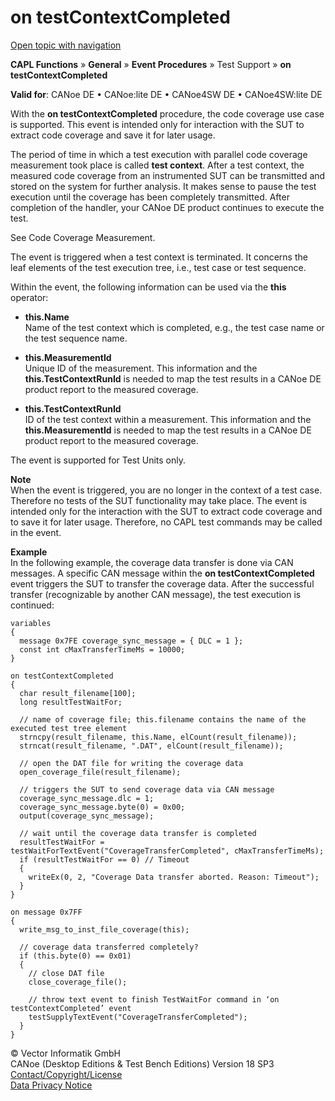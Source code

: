 # on testContextCompleted

[Open topic with navigation](../../../../../CANoeDEFamily.htm#Topics/CAPLFunctions/Other/EventProcedures/CAPLfunctionOntestContextCompleted.md)

**CAPL Functions** » **General** » **Event Procedures** » Test Support » **on testContextCompleted**

**Valid for**: CANoe DE • CANoe:lite DE • CANoe4SW DE • CANoe4SW:lite DE

With the **on testContextCompleted** procedure, the code coverage use case is supported. This event is intended only for interaction with the SUT to extract code coverage and save it for later usage.

The period of time in which a test execution with parallel code coverage measurement took place is called **test context**. After a test context, the measured code coverage from an instrumented SUT can be transmitted and stored on the system for further analysis. It makes sense to pause the test execution until the coverage has been completely transmitted. After completion of the handler, your CANoe DE product continues to execute the test.

See Code Coverage Measurement.

The event is triggered when a test context is terminated. It concerns the leaf elements of the test execution tree, i.e., test case or test sequence.

Within the event, the following information can be used via the **this** operator:

- **this.Name**  
  Name of the test context which is completed, e.g., the test case name or the test sequence name.

- **this.MeasurementId**  
  Unique ID of the measurement. This information and the **this.TestContextRunId** is needed to map the test results in a CANoe DE product report to the measured coverage.

- **this.TestContextRunId**  
  ID of the test context within a measurement. This information and the **this.MeasurementId** is needed to map the test results in a CANoe DE product report to the measured coverage.

The event is supported for Test Units only.

**Note**  
When the event is triggered, you are no longer in the context of a test case. Therefore no tests of the SUT functionality may take place. The event is intended only for the interaction with the SUT to extract code coverage and to save it for later usage. Therefore, no CAPL test commands may be called in the event.

**Example**  
In the following example, the coverage data transfer is done via CAN messages. A specific CAN message within the **on testContextCompleted** event triggers the SUT to transfer the coverage data. After the successful transfer (recognizable by another CAN message), the test execution is continued:

```plaintext
variables
{
  message 0x7FE coverage_sync_message = { DLC = 1 };
  const int cMaxTransferTimeMs = 10000;
}

on testContextCompleted
{
  char result_filename[100];
  long resultTestWaitFor;

  // name of coverage file; this.filename contains the name of the executed test tree element
  strncpy(result_filename, this.Name, elCount(result_filename));
  strncat(result_filename, ".DAT", elCount(result_filename));

  // open the DAT file for writing the coverage data
  open_coverage_file(result_filename);

  // triggers the SUT to send coverage data via CAN message
  coverage_sync_message.dlc = 1;
  coverage_sync_message.byte(0) = 0x00;
  output(coverage_sync_message);

  // wait until the coverage data transfer is completed
  resultTestWaitFor = testWaitForTextEvent("CoverageTransferCompleted", cMaxTransferTimeMs);
  if (resultTestWaitFor == 0) // Timeout
  {
    writeEx(0, 2, "Coverage Data transfer aborted. Reason: Timeout");
  }
}

on message 0x7FF
{
  write_msg_to_inst_file_coverage(this);

  // coverage data transferred completely?
  if (this.byte(0) == 0x01)
  {
    // close DAT file
    close_coverage_file();

    // throw text event to finish TestWaitFor command in ‘on testContextCompleted’ event
    testSupplyTextEvent("CoverageTransferCompleted");
  }
}
```

© Vector Informatik GmbH  
CANoe (Desktop Editions & Test Bench Editions) Version 18 SP3  
[Contact/Copyright/License](../../../Shared/ContactCopyrightLicense.md)  
[Data Privacy Notice](https://www.vector.com/int/en/company/get-info/privacy-policy/)
